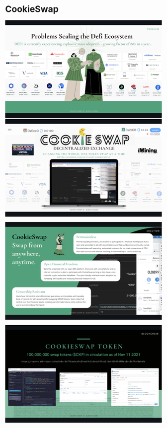 # CookieSwap

![](https://github.com/lucylow/CookieSwap/blob/main/images/Screen%20Shot%202021-11-12%20at%208.11.09%20PM.png?raw=true)
![](https://github.com/lucylow/CookieSwap/blob/main/images/Screen%20Shot%202021-11-12%20at%208.53.48%20PM.png?raw=true)

![](https://github.com/lucylow/CookieSwap/blob/main/images/Screen%20Shot%202021-11-12%20at%208.11.30%20PM.png?raw=true)

![](https://github.com/lucylow/CookieSwap/blob/main/images/Screen%20Shot%202021-11-12%20at%208.11.44%20PM.png?raw=true)
